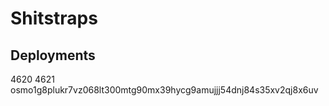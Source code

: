 # Shitstraps 

## Deployments  

4620
4621
osmo1g8plukr7vz068lt300mtg90mx39hycg9amujjj54dnj84s35xv2qj8x6uv